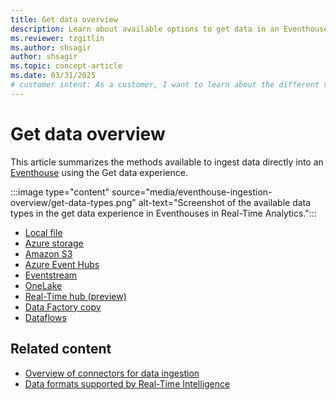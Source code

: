 ```yaml
---
title: Get data overview
description: Learn about available options to get data in an Eventhouse in Real-Time Intelligence.
ms.reviewer: tzgitlin
ms.author: shsagir
author: shsagir
ms.topic: concept-article
ms.date: 03/31/2025
# customer intent: As a customer, I want to learn about the different sources I can use to get data into an Eventhouse in Real-Time Intelligence.
---
```

# Get data overview

This article summarizes the methods available to ingest data directly into an [Eventhouse](eventhouse.md) using the Get data experience.

:::image type="content" source="media/eventhouse-ingestion-overview/get-data-types.png" alt-text="Screenshot of the available data types in the get data experience in Eventhouses in Real-Time Analytics.":::

* [Local file](get-data-local-file.md)
* [Azure storage](get-data-azure-storage.md)
* [Amazon S3](get-data-amazon-s3.md)
* [Azure Event Hubs](get-data-event-hub.md)
* [Eventstream](get-data-eventstream.md)
* [OneLake](get-data-onelake.md)
* [Real-Time hub (preview)](get-data-real-time-hub.md)
* [Data Factory copy](../data-factory/connector-kql-database-copy-activity.md)
* [Dataflows](../data-factory/connector-azure-data-explorer.md)

## Related content

* [Overview of connectors for data ingestion](data-connectors/data-connectors.md)
* [Data formats supported by Real-Time Intelligence](ingestion-supported-formats.md)
